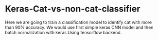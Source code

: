 # Keras-Cat-vs-non-cat-classifier
Here we are going to train a classification model to identify cat with more than 90% accuracy.
We would use first simple keras CNN model and then batch normalization with keras
Using tensorflow backend.
